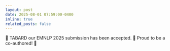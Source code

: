 ```yaml
---
layout: post
date: 2025-08-01 07:59:00-0400
inline: true
related_posts: false
---
```


🎉 TABARD our EMNLP 2025 submission has been accepted. 📄 Proud to be a co-authored! 🙌
